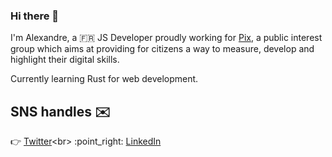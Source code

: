 ### Hi there 👋

I'm Alexandre, a 🇫🇷 JS Developer proudly working for [Pix](https://www.pix.fr), a public interest group which aims at providing for citizens a way to measure, develop and highlight their digital skills.

Currently learning Rust for web development. 

## SNS handles ✉️

:point_right: [Twitter](https://twitter.com/alexandrecoin_)<br>
:point_right: [LinkedIn](https://www.linkedin.com/in/alexandrecoin)<br>

<!--
**alexandrecoin/alexandrecoin** is a ✨ _special_ ✨ repository because its `README.md` (this file) appears on your GitHub profile.

Here are some ideas to get you started:

- 🔭 I’m currently working on ...
- 🌱 I’m currently learning ...
- 👯 I’m looking to collaborate on ...
- 🤔 I’m looking for help with ...
- 💬 Ask me about ...
- 📫 How to reach me: ...
- 😄 Pronouns: ...
- ⚡ Fun fact: ...
-->
